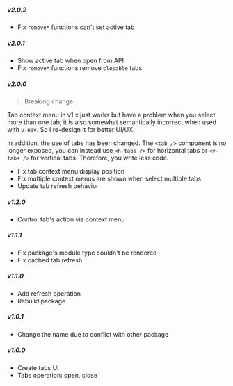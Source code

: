 ##### v2.0.2

- Fix `remove*` functions can't set active tab

##### v2.0.1

- Show active tab when open from API
- Fix `remove*` functions remove `closable` tabs

##### v2.0.0

> Breaking change

Tab context menu in v1.x just works but have a problem when you select more than one tab; it is also somewhat semantically incorrect when used with `v-nav`. So I re-design it for better UI/UX.

In addition, the use of tabs has been changed. The `<tab />` component is no longer exposed, you can instead use `<h-tabs />` for horizontal tabs or `<v-tabs />` for vertical tabs. Therefore, you write less code.

- Fix tab context menu display position
- Fix multiple context menus are shown when select multiple tabs
- Update tab refresh behavior

##### v1.2.0

- Control tab's action via context menu

##### v1.1.1

- Fix package's module type couldn't be rendered
- Fix cached tab refresh

##### v1.1.0

- Add refresh operation
- Rebuild package

##### v1.0.1

- Change the name due to conflict with other package

##### v1.0.0

- Create tabs UI
- Tabs operation: open, close
